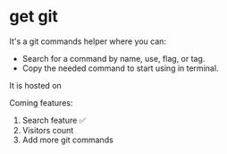 # get git

It's a git commands helper where you can:
- Search for a command by name, use, flag, or tag. 
- Copy the needed command to start using in terminal.

It is hosted on 

Coming features:
1. Search feature ✅
2. Visitors count
3. Add more git commands